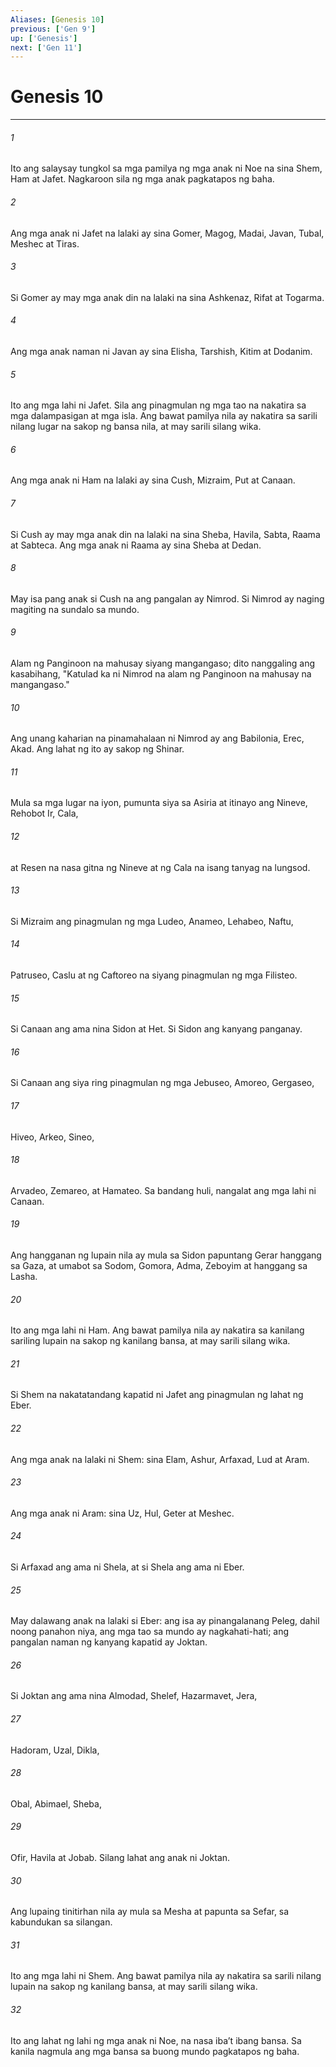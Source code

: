 ```yaml
---
Aliases: [Genesis 10]
previous: ['Gen 9']
up: ['Genesis']
next: ['Gen 11']
---
```

# Genesis 10

***






















###### 1 










Ito ang salaysay tungkol sa mga pamilya ng mga anak ni Noe na sina Shem, Ham at Jafet. Nagkaroon sila ng mga anak pagkatapos ng baha. 





















###### 2 










Ang mga anak ni Jafet na lalaki ay sina Gomer, Magog, Madai, Javan, Tubal, Meshec at Tiras. 





















###### 3 










Si Gomer ay may mga anak din na lalaki na sina Ashkenaz, Rifat at Togarma. 





















###### 4 










Ang mga anak naman ni Javan ay sina Elisha, Tarshish, Kitim at Dodanim. 





















###### 5 










Ito ang mga lahi ni Jafet. Sila ang pinagmulan ng mga tao na nakatira sa mga dalampasigan at mga isla. Ang bawat pamilya nila ay nakatira sa sarili nilang lugar na sakop ng bansa nila, at may sarili silang wika. 





















###### 6 










Ang mga anak ni Ham na lalaki ay sina Cush, Mizraim, Put at Canaan. 





















###### 7 










Si Cush ay may mga anak din na lalaki na sina Sheba, Havila, Sabta, Raama at Sabteca. Ang mga anak ni Raama ay sina Sheba at Dedan. 





















###### 8 










May isa pang anak si Cush na ang pangalan ay Nimrod. Si Nimrod ay naging magiting na sundalo sa mundo. 





















###### 9 










Alam ng Panginoon na mahusay siyang mangangaso; dito nanggaling ang kasabihang, "Katulad ka ni Nimrod na alam ng Panginoon na mahusay na mangangaso." 





















###### 10 










Ang unang kaharian na pinamahalaan ni Nimrod ay ang Babilonia, Erec, Akad. Ang lahat ng ito ay sakop ng Shinar. 





















###### 11 










Mula sa mga lugar na iyon, pumunta siya sa Asiria at itinayo ang Nineve, Rehobot Ir, Cala, 





















###### 12 










at Resen na nasa gitna ng Nineve at ng Cala na isang tanyag na lungsod. 





















###### 13 










Si Mizraim ang pinagmulan ng mga Ludeo, Anameo, Lehabeo, Naftu, 





















###### 14 










Patruseo, Caslu at ng Caftoreo na siyang pinagmulan ng mga Filisteo. 





















###### 15 










Si Canaan ang ama nina Sidon at Het. Si Sidon ang kanyang panganay. 





















###### 16 










Si Canaan ang siya ring pinagmulan ng mga Jebuseo, Amoreo, Gergaseo, 





















###### 17 










Hiveo, Arkeo, Sineo, 





















###### 18 










Arvadeo, Zemareo, at Hamateo. Sa bandang huli, nangalat ang mga lahi ni Canaan. 





















###### 19 










Ang hangganan ng lupain nila ay mula sa Sidon papuntang Gerar hanggang sa Gaza, at umabot sa Sodom, Gomora, Adma, Zeboyim at hanggang sa Lasha. 





















###### 20 










Ito ang mga lahi ni Ham. Ang bawat pamilya nila ay nakatira sa kanilang sariling lupain na sakop ng kanilang bansa, at may sarili silang wika. 





















###### 21 










Si Shem na nakatatandang kapatid ni Jafet ang pinagmulan ng lahat ng Eber. 





















###### 22 










Ang mga anak na lalaki ni Shem: sina Elam, Ashur, Arfaxad, Lud at Aram. 





















###### 23 










Ang mga anak ni Aram: sina Uz, Hul, Geter at Meshec. 





















###### 24 










Si Arfaxad ang ama ni Shela, at si Shela ang ama ni Eber. 





















###### 25 










May dalawang anak na lalaki si Eber: ang isa ay pinangalanang Peleg, dahil noong panahon niya, ang mga tao sa mundo ay nagkahati-hati; ang pangalan naman ng kanyang kapatid ay Joktan. 





















###### 26 










Si Joktan ang ama nina Almodad, Shelef, Hazarmavet, Jera, 





















###### 27 










Hadoram, Uzal, Dikla, 





















###### 28 










Obal, Abimael, Sheba, 





















###### 29 










Ofir, Havila at Jobab. Silang lahat ang anak ni Joktan. 





















###### 30 










Ang lupaing tinitirhan nila ay mula sa Mesha at papunta sa Sefar, sa kabundukan sa silangan. 





















###### 31 










Ito ang mga lahi ni Shem. Ang bawat pamilya nila ay nakatira sa sarili nilang lupain na sakop ng kanilang bansa, at may sarili silang wika. 





















###### 32 










Ito ang lahat ng lahi ng mga anak ni Noe, na nasa ibaʼt ibang bansa. Sa kanila nagmula ang mga bansa sa buong mundo pagkatapos ng baha.
